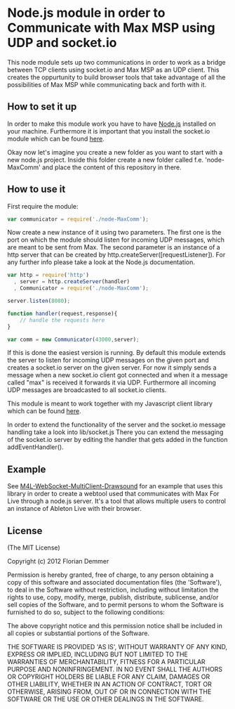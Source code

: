 # Node.js module in order to Communicate with Max MSP using UDP and socket.io

This node module sets up two communications in order to work as a bridge between TCP clients using socket.io and Max MSP as an UDP client. This creates the oppurtunity to build browser tools that take advantage of all the possibilities of Max MSP while communicating back and forth with it.

## How to set it up

In order to make this module work you have to have [Node.js](http://nodejs.org/) installed on your machine.
Furthermore it is important that you install the socket.io module which can be found [here](http://socket.io).

Okay now let's imagine you create a new folder as you want to start with a new node.js project.
Inside this folder create a new folder called f.e. 'node-MaxComm' and place the content of this repository in there.

## How to use it

First require the module:

```js
var communicator = require('./node-MaxComm');
```

Now create a new instance of it using two parameters.
The first one is the port on which the module should listen for incoming UDP messages, which are meant to be sent from Max.
The second parameter is an instance of a http server that can be created by http.createServer([requestListener]). For any further info please take a look at the Node.js documentation.

```js
var http = require('http')
  ,	server = http.createServer(handler)
  ,	Communicator = require('./node-MaxComm');

server.listen(8080);

function handler(request,response){
	// handle the requests here
}

var comm = new Communicator(43000,server);
```

If this is done the easiest version is running. By default this module extends the server to listen for incoming UDP messages on the given port and creates a socket.io server on the given server. For now it simply sends a message when a new socket.io client got connected and when it a message called "max" is received it forwards it via UDP. Furthermore all incoming UDP messages are broadcasted to all socket.io clients.

This module is meant to work together with my Javascript client library which can be found [here](https://github.com/fde31/MaxClientJS).

In order to extend the functionality of the server and the socket.io message handling take a look into lib/socket.js
There you can extend the messaging of the socket.io server by editing the handler that gets added in the function addEventHandler().

## Example

See [M4L-WebSocket-MultiClient-Drawsound](https://github.com/fde31/M4L-WebSocket-MultiClient-DrawSounds) for an example that uses this library in order to create a webtool used that communicates with Max For Live through a node.js server. It's a tool that allows multiple users to control an instance of Ableton Live with their browser.

## License

(The MIT License)

Copyright (c) 2012 Florian Demmer

Permission is hereby granted, free of charge, to any person obtaining a copy of this software and associated documentation files (the 'Software'), to deal in the Software without restriction, including without limitation the rights to use, copy, modify, merge, publish, distribute, sublicense, and/or sell copies of the Software, and to permit persons to whom the Software is furnished to do so, subject to the following conditions:

The above copyright notice and this permission notice shall be included in all copies or substantial portions of the Software.

THE SOFTWARE IS PROVIDED 'AS IS', WITHOUT WARRANTY OF ANY KIND, EXPRESS OR IMPLIED, INCLUDING BUT NOT LIMITED TO THE WARRANTIES OF MERCHANTABILITY, FITNESS FOR A PARTICULAR PURPOSE AND NONINFRINGEMENT. IN NO EVENT SHALL THE AUTHORS OR COPYRIGHT HOLDERS BE LIABLE FOR ANY CLAIM, DAMAGES OR OTHER LIABILITY, WHETHER IN AN ACTION OF CONTRACT, TORT OR OTHERWISE, ARISING FROM, OUT OF OR IN CONNECTION WITH THE SOFTWARE OR THE USE OR OTHER DEALINGS IN THE SOFTWARE.